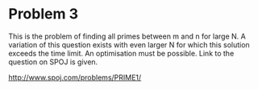# Problem 3

This is the problem of finding all primes between m and n for large N. A variation of this question exists with even larger N for which this solution exceeds the time limit. An optimisation must be possible. Link to the question on SPOJ is given.

http://www.spoj.com/problems/PRIME1/
